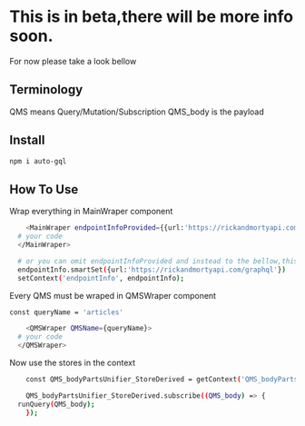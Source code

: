 # This is in beta,there will be more info soon.

For now please take a look bellow

## Terminology

QMS means Query/Mutation/Subscription
QMS_body is the payload

## Install

```bash
npm i auto-gql
```

## How To Use

Wrap everything in MainWraper component

```bash
	<MainWraper endpointInfoProvided={{url:'https://rickandmortyapi.com/graphql'}}>
  # your code
  </MainWraper>

  # or you can omit endpointInfoProvided and instead to the bellow,this can be usefull for example when implementing an endpoint picker:
  endpointInfo.smartSet({url:'https://rickandmortyapi.com/graphql'})
  setContext('endpointInfo', endpointInfo);
```

Every QMS must be wraped in QMSWraper component

```bash
const queryName = 'articles'

	<QMSWraper QMSName={queryName}>
  # your code
  </QMSWraper>

```

Now use the stores in the context

```bash
	const QMS_bodyPartsUnifier_StoreDerived = getContext('QMS_bodyPartsUnifier_StoreDerived');

	QMS_bodyPartsUnifier_StoreDerived.subscribe((QMS_body) => {
  runQuery(QMS_body);
	});

```
